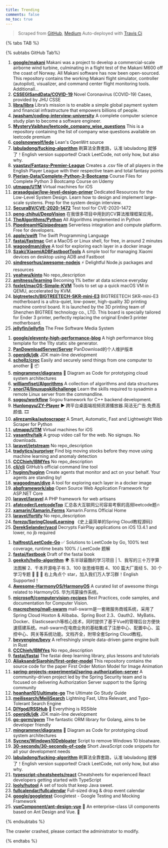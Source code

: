 ```yaml
---
title: Trending
comments: false
no_toc: true
---
```


> Scraped from [GitHub](https://github.com/trending), [Medium](https://medium.com/topic/popular)
Auto-deployed with [Travis Ci](https://travis-ci.org/)

{% tabs TAB %}
<!-- tab GitHub -->
{% subtabs GitHub Tab%}
<!-- tab Daily -->
1. [**google/makani**](https://github.com/google/makani)
Makani was a project to develop a commercial-scale airborne wind turbine, culminating in a flight test of the Makani M600 off the coast of Norway. All Makani software has now been open-sourced. This repository contains the working Makani flight simulator, controller (autopilot), visualizer, and command center flight monitoring tools. Additionall…
2. [**CSSEGISandData/COVID-19**](https://github.com/CSSEGISandData/COVID-19)
Novel Coronavirus (COVID-19) Cases, provided by JHU CSSE
3. [**libra/libra**](https://github.com/libra/libra)
Libra’s mission is to enable a simple global payment system and financial infrastructure that empowers billions of people.
4. [**jwasham/coding-interview-university**](https://github.com/jwasham/coding-interview-university)
A complete computer science study plan to become a software engineer.
5. [**MysteryVaibhav/leetcode_company_wise_questions**](https://github.com/MysteryVaibhav/leetcode_company_wise_questions)
This is a repository containing the list of company wise questions available on leetcode premium
6. [**coolsnowwolf/lede**](https://github.com/coolsnowwolf/lede)
Lean's OpenWrt source
7. [**labuladong/fucking-algorithm**](https://github.com/labuladong/fucking-algorithm)
刷算法全靠套路，认准 labuladong 就够了！English version supported! Crack LeetCode, not only how, but also why.
8. [**vaastav/Fantasy-Premier-League**](https://github.com/vaastav/Fantasy-Premier-League)
Creates a .csv file of all players in the English Player League with their respective team and total fantasy points
9. [**Pierian-Data/Complete-Python-3-Bootcamp**](https://github.com/Pierian-Data/Complete-Python-3-Bootcamp)
Course Files for Complete Python 3 Bootcamp Course on Udemy
10. [**utmapp/UTM**](https://github.com/utmapp/UTM)
Virtual machines for iOS
11. [**prasadgujar/low-level-design-primer**](https://github.com/prasadgujar/low-level-design-primer)
Dedicated Resources for the Low-Level System Design. Learn how to design and implement large-scale systems. Prep for the system design interview.
12. [**SecuraBV/CVE-2020-1472**](https://github.com/SecuraBV/CVE-2020-1472)
Test tool for CVE-2020-1472
13. [**peng-zhihui/DeepVision**](https://github.com/peng-zhihui/DeepVision)
在我很多项目中用到的CV算法推理框架应用。
14. [**TheAlgorithms/Python**](https://github.com/TheAlgorithms/Python)
All Algorithms implemented in Python
15. [**PipedreamHQ/pipedream**](https://github.com/PipedreamHQ/pipedream)
Serverless integration and compute platform. Free for developers.
16. [**apple/swift**](https://github.com/apple/swift)
The Swift Programming Language
17. [**fastai/fastmac**](https://github.com/fastai/fastmac)
Get a MacOS or Linux shell, for free, in around 2 minutes
18. [**wagoodman/dive**](https://github.com/wagoodman/dive)
A tool for exploring each layer in a docker image
19. [**Szaki/XiaomiADBFastbootTools**](https://github.com/Szaki/XiaomiADBFastbootTools)
A simple tool for managing Xiaomi devices on desktop using ADB and Fastboot
20. [**sindresorhus/awesome-nodejs**](https://github.com/sindresorhus/awesome-nodejs)
⚡ Delightful Node.js packages and resources
21. [**yeahwu/kinto**](https://github.com/yeahwu/kinto)
No repo_description
22. [**amitness/learning**](https://github.com/amitness/learning)
Becoming 1% better at data science everyday
23. [**foxlet/macOS-Simple-KVM**](https://github.com/foxlet/macOS-Simple-KVM)
Tools to set up a quick macOS VM in QEMU, accelerated by KVM.
24. [**bigtreetech/BIGTREETECH-SKR-mini-E3**](https://github.com/bigtreetech/BIGTREETECH-SKR-mini-E3)
BIGTREETECH SKR-mini-E3 motherboard is a ultra-quiet, low-power, high-quality 3D printing machine control board. It is launched by the 3D printing team of Shenzhen BIGTREE technology co., LTD. This board is specially tailored for Ender 3 printer, perfectly replacing the original Ender3 printer motherboard.
25. [**jellyfin/jellyfin**](https://github.com/jellyfin/jellyfin)
The Free Software Media System
<!-- endtab -->
<!-- tab Weekly -->
1. [**google/eleventy-high-performance-blog**](https://github.com/google/eleventy-high-performance-blog)
A high performance blog template for the 11ty static site generator.
2. [**PanDownloadServer/Server**](https://github.com/PanDownloadServer/Server)
PanDownload的个人维护版本
3. [**openjdk/jdk**](https://github.com/openjdk/jdk)
JDK main-line development
4. [**schollz/croc**](https://github.com/schollz/croc)
Easily and securely send things from one computer to another 🐊 📦
5. [**mingrammer/diagrams**](https://github.com/mingrammer/diagrams)
🎨 Diagram as Code for prototyping cloud system architectures
6. [**williamfiset/Algorithms**](https://github.com/williamfiset/Algorithms)
A collection of algorithms and data structures
7. [**snori74/linuxupskillchallenge**](https://github.com/snori74/linuxupskillchallenge)
Learn the skills required to sysadmin a remote Linux server from the commandline.
8. [**sogou/workflow**](https://github.com/sogou/workflow)
Sogou framework for C++ backend development.
9. [**Hunlongyu/ZY-Player**](https://github.com/Hunlongyu/ZY-Player)
▶️ 跨平台桌面端视频资源播放器.简洁无广告.免费高颜值. 🎞
10. [**alirezamika/autoscraper**](https://github.com/alirezamika/autoscraper)
A Smart, Automatic, Fast and Lightweight Web Scraper for Python
11. [**utmapp/UTM**](https://github.com/utmapp/UTM)
Virtual machines for iOS
12. [**vasanthv/talk**](https://github.com/vasanthv/talk)
A group video call for the web. No signups. No downloads.
13. [**laravel/jetstream**](https://github.com/laravel/jetstream)
No repo_description
14. [**tradytics/surpriver**](https://github.com/tradytics/surpriver)
Find big moving stocks before they move using machine learning and anomaly detection
15. [**CCChieh/IBMYes**](https://github.com/CCChieh/IBMYes)
No repo_description
16. [**cli/cli**](https://github.com/cli/cli)
GitHub’s official command line tool
17. [**huginn/huginn**](https://github.com/huginn/huginn)
Create agents that monitor and act on your behalf. Your agents are standing by!
18. [**wagoodman/dive**](https://github.com/wagoodman/dive)
A tool for exploring each layer in a docker image
19. [**abpframework/abp**](https://github.com/abpframework/abp)
Open Source Web Application Framework for ASP.NET Core
20. [**laravel/laravel**](https://github.com/laravel/laravel)
A PHP framework for web artisans
21. [**afatcoder/LeetcodeTop**](https://github.com/afatcoder/LeetcodeTop)
汇总各大互联网公司容易考察的高频leetcode题🔥
22. [**xamarin/Xamarin.Forms**](https://github.com/xamarin/Xamarin.Forms)
Xamarin.Forms Official Home
23. [**laravel/fortify**](https://github.com/laravel/fortify)
No repo_description
24. [**forezp/SpringCloudLearning**](https://github.com/forezp/SpringCloudLearning)
《史上最简单的Spring Cloud教程源码》
25. [**DerekSelander/yacd**](https://github.com/DerekSelander/yacd)
Decrypts FairPlay applications on iOS 13.4.1 and lower, no jb required
<!-- endtab -->
<!-- tab Monthly -->
1. [**halfrost/LeetCode-Go**](https://github.com/halfrost/LeetCode-Go)
✅ Solutions to LeetCode by Go, 100% test coverage, runtime beats 100% / LeetCode 题解
2. [**fastai/fastbook**](https://github.com/fastai/fastbook)
Draft of the fastai book
3. [**geekxh/hello-algorithm**](https://github.com/geekxh/hello-algorithm)
🌍 东半球最酷的学习项目 | 1、我写的三十万字算法图解 2、千本开源电子书 3、100 张思维导图 4、100 篇大厂面经 5、30 个学习专题 🚀 🚀 🚀 右上角点个 star，加入我们万人学习群！English Supported！
4. [**Awesome-HarmonyOS/HarmonyOS**](https://github.com/Awesome-HarmonyOS/HarmonyOS)
A curated list of awesome things related to HarmonyOS. 华为鸿蒙操作系统。
5. [**microsoft/computervision-recipes**](https://github.com/microsoft/computervision-recipes)
Best Practices, code samples, and documentation for Computer Vision.
6. [**macrozheng/mall-swarm**](https://github.com/macrozheng/mall-swarm)
mall-swarm是一套微服务商城系统，采用了 Spring Cloud Hoxton & Alibaba、Spring Boot 2.3、Oauth2、MyBatis、Docker、Elasticsearch等核心技术，同时提供了基于Vue的管理后台方便快速搭建系统。mall-swarm在电商业务的基础集成了注册中心、配置中心、监控中心、网关等系统功能。文档齐全，附带全套Spring Cloud教程。
7. [**bevyengine/bevy**](https://github.com/bevyengine/bevy)
A refreshingly simple data-driven game engine built in Rust
8. [**CCChieh/IBMYes**](https://github.com/CCChieh/IBMYes)
No repo_description
9. [**fastai/fastai**](https://github.com/fastai/fastai)
The fastai deep learning library, plus lessons and tutorials
10. [**AliaksandrSiarohin/first-order-model**](https://github.com/AliaksandrSiarohin/first-order-model)
This repository contains the source code for the paper First Order Motion Model for Image Animation
11. [**spring-projects-experimental/spring-authorization-server**](https://github.com/spring-projects-experimental/spring-authorization-server)
A community-driven project led by the Spring Security team and is focused on delivering Authorization Server support to the Spring community
12. [**hoanhan101/ultimate-go**](https://github.com/hoanhan101/ultimate-go)
The Ultimate Go Study Guide
13. [**meilisearch/MeiliSearch**](https://github.com/meilisearch/MeiliSearch)
Lightning Fast, Ultra Relevant, and Typo-Tolerant Search Engine
14. [**DIYgod/RSSHub**](https://github.com/DIYgod/RSSHub)
🍰 Everything is RSSible
15. [**openjdk/jdk**](https://github.com/openjdk/jdk)
JDK main-line development
16. [**go-gorm/gorm**](https://github.com/go-gorm/gorm)
The fantastic ORM library for Golang, aims to be developer friendly
17. [**mingrammer/diagrams**](https://github.com/mingrammer/diagrams)
🎨 Diagram as Code for prototyping cloud system architectures
18. [**Sycnex/Windows10Debloater**](https://github.com/Sycnex/Windows10Debloater)
Script to remove Windows 10 bloatware.
19. [**30-seconds/30-seconds-of-code**](https://github.com/30-seconds/30-seconds-of-code)
Short JavaScript code snippets for all your development needs
20. [**labuladong/fucking-algorithm**](https://github.com/labuladong/fucking-algorithm)
刷算法全靠套路，认准 labuladong 就够了！English version supported! Crack LeetCode, not only how, but also why.
21. [**typescript-cheatsheets/react**](https://github.com/typescript-cheatsheets/react)
Cheatsheets for experienced React developers getting started with TypeScript
22. [**looly/hutool**](https://github.com/looly/hutool)
A set of tools that keep Java sweet.
23. [**fullcalendar/fullcalendar**](https://github.com/fullcalendar/fullcalendar)
Full-sized drag & drop event calendar
24. [**google/googletest**](https://github.com/google/googletest)
Googletest - Google Testing and Mocking Framework
25. [**vueComponent/ant-design-vue**](https://github.com/vueComponent/ant-design-vue)
🌈 An enterprise-class UI components based on Ant Design and Vue. 🐜
<!-- endtab -->
{% endsubtabs %}
<!-- endtab -->
<!-- tab Medium -->
The crawler crashed, please contact the administrator to modify.
<!-- endtab -->
{% endtabs %}
